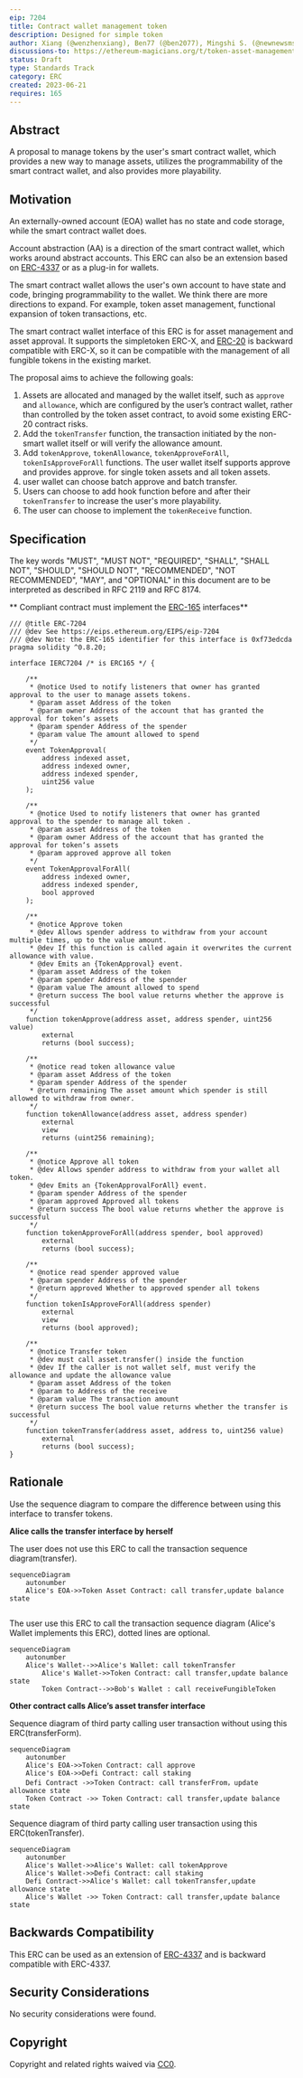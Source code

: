 ```yaml
---
eip: 7204
title: Contract wallet management token
description: Designed for simple token
author: Xiang (@wenzhenxiang), Ben77 (@ben2077), Mingshi S. (@newnewsms)
discussions-to: https://ethereum-magicians.org/t/token-asset-management-interface-with-smart-contract-wallet/14759
status: Draft
type: Standards Track
category: ERC
created: 2023-06-21
requires: 165
---
```


## Abstract

A proposal to manage tokens by the user's smart contract wallet, which provides a new way to manage assets, utilizes the programmability of the smart contract wallet, and also provides more playability.

## Motivation

An externally-owned account (EOA) wallet has no state and code storage, while the smart contract wallet does.

Account abstraction (AA) is a direction of the smart contract wallet, which works around abstract accounts. This ERC can also be an extension based on [ERC-4337](./eip-4337.md) or as a plug-in for wallets.

The smart contract wallet allows the user's own account to have state and code, bringing programmability to the wallet. We think there are more directions to expand. For example, token asset management, functional expansion of token transactions, etc.

The smart contract wallet interface of this ERC is for asset management and asset approval. It supports the simpletoken ERC-X, and [ERC-20](./eip-20.md) is backward compatible with ERC-X, so it can be compatible with the management of all fungible tokens in the existing market.

The proposal aims to achieve the following goals:

1. Assets are allocated and managed by the wallet itself, such as `approve` and `allowance`, which are configured by the user’s contract wallet, rather than controlled by the token asset contract, to avoid some existing ERC-20 contract risks.
2. Add the `tokenTransfer` function, the transaction initiated by the non-smart wallet itself or will verify the allowance amount.
3. Add `tokenApprove`, `tokenAllowance`, `tokenApproveForAll`, `tokenIsApproveForAll` functions. The user wallet itself supports approve and provides approve.
 for single token assets and all token assets.
4. user wallet can choose batch approve and batch transfer. 
5. Users can choose to add hook function before and after their `tokenTransfer` to increase the user's more playability.
6. The user can choose to implement the `tokenReceive` function.


## Specification

The key words "MUST", "MUST NOT", "REQUIRED", "SHALL", "SHALL NOT", "SHOULD", "SHOULD NOT", "RECOMMENDED", "NOT RECOMMENDED", "MAY", and "OPTIONAL" in this document are to be interpreted as described in RFC 2119 and RFC 8174.

** Compliant contract must implement the [ERC-165](./erc-165) interfaces**

```solidity
/// @title ERC-7204 
/// @dev See https://eips.ethereum.org/EIPS/eip-7204
/// @dev Note: the ERC-165 identifier for this interface is 0xf73edcda
pragma solidity ^0.8.20;

interface IERC7204 /* is ERC165 */ {

    /**
     * @notice Used to notify listeners that owner has granted approval to the user to manage assets tokens.
     * @param asset Address of the token
     * @param owner Address of the account that has granted the approval for token‘s assets
     * @param spender Address of the spender
     * @param value The amount allowed to spend
     */
    event TokenApproval(
        address indexed asset,
        address indexed owner, 
        address indexed spender, 
        uint256 value
    );

    /**
     * @notice Used to notify listeners that owner has granted approval to the spender to manage all token .
     * @param asset Address of the token
     * @param owner Address of the account that has granted the approval for token‘s assets
     * @param approved approve all token
     */
    event TokenApprovalForAll(
        address indexed owner, 
        address indexed spender,
        bool approved
    );

    /**
     * @notice Approve token
     * @dev Allows spender address to withdraw from your account multiple times, up to the value amount.
     * @dev If this function is called again it overwrites the current allowance with value.
     * @dev Emits an {TokenApproval} event.
     * @param asset Address of the token
     * @param spender Address of the spender
     * @param value The amount allowed to spend
     * @return success The bool value returns whether the approve is successful
     */
    function tokenApprove(address asset, address spender, uint256 value) 
        external 
        returns (bool success);

    /**
     * @notice read token allowance value
     * @param asset Address of the token
     * @param spender Address of the spender
     * @return remaining The asset amount which spender is still allowed to withdraw from owner.
     */
    function tokenAllowance(address asset, address spender) 
        external
        view
        returns (uint256 remaining);

    /**
     * @notice Approve all token
     * @dev Allows spender address to withdraw from your wallet all token.
     * @dev Emits an {TokenApprovalForAll} event.
     * @param spender Address of the spender
     * @param approved Approved all tokens
     * @return success The bool value returns whether the approve is successful
     */
    function tokenApproveForAll(address spender, bool approved) 
        external 
        returns (bool success);

    /**
     * @notice read spender approved value
     * @param spender Address of the spender
     * @return approved Whether to approved spender all tokens
     */
    function tokenIsApproveForAll(address spender) 
        external
        view
        returns (bool approved);

    /**
     * @notice Transfer token
     * @dev must call asset.transfer() inside the function
     * @dev If the caller is not wallet self, must verify the allowance and update the allowance value
     * @param asset Address of the token
     * @param to Address of the receive
     * @param value The transaction amount
     * @return success The bool value returns whether the transfer is successful
     */
    function tokenTransfer(address asset, address to, uint256 value) 
        external 
        returns (bool success); 
}
```


## Rationale

Use the sequence diagram to compare the difference between using this interface to transfer tokens.

**Alice calls the transfer interface by herself**

The user does not use this ERC to call the transaction sequence diagram(transfer).

```mermaid
sequenceDiagram
    autonumber
    Alice's EOA->>Token Asset Contract: call transfer,update balance state
 
```

The user use this ERC to call the transaction sequence diagram (Alice's Wallet implements this ERC), dotted lines are optional.

```mermaid
sequenceDiagram
    autonumber
    Alice's Wallet-->>Alice's Wallet: call tokenTransfer
		Alice's Wallet->>Token Contract: call transfer,update balance state
		Token Contract-->>Bob's Wallet : call receiveFungibleToken

```

**Other contract calls Alice’s asset transfer interface**

Sequence diagram of third party calling user transaction without using this ERC(transferForm).

```mermaid
sequenceDiagram
    autonumber
    Alice's EOA->>Token Contract: call approve
    Alice's EOA->>Defi Contract: call staking
    Defi Contract ->>Token Contract: call transferFrom，update allowance state
  	Token Contract ->> Token Contract: call transfer,update balance state
```

Sequence diagram of third party calling user transaction using this ERC(tokenTransfer).

```mermaid
sequenceDiagram
    autonumber
    Alice's Wallet->>Alice's Wallet: call tokenApprove
    Alice's Wallet->>Defi Contract: call staking
    Defi Contract->>Alice's Wallet: call tokenTransfer,update allowance state
  	Alice's Wallet ->> Token Contract: call transfer,update balance state
```



## Backwards Compatibility

This ERC can be used as an extension of [ERC-4337](./erc-4337.md) and is backward compatible with ERC-4337.

## Security Considerations

No security considerations were found.

## Copyright

Copyright and related rights waived via [CC0](../LICENSE.md).
